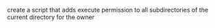 create a script that adds execute permission to all subdirectories of the current directory for the owner
